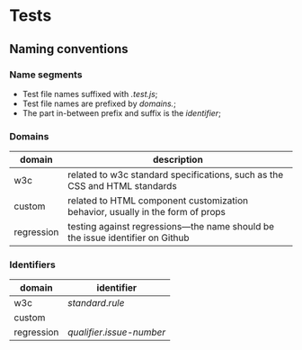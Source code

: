 # Tests

## Naming conventions

### Name segments

- Test file names suffixed with _.test.js_;
- Test file names are prefixed by _domains._;
- The part in-between prefix and suffix is the _identifier_;

### Domains

| domain     | description                                                                         |
| ---------- | ----------------------------------------------------------------------------------- |
| w3c        | related to w3c standard specifications, such as the CSS and HTML standards          |
| custom     | related to HTML component customization behavior, usually in the form of props      |
| regression | testing against regressions&mdash;the name should be the issue identifier on Github |

### Identifiers


| domain     | identifier                  |
| ---------- | --------------------------- |
| w3c        | _standard_._rule_           |
| custom     |                             |
| regression | _qualifier_._issue-number_ |
